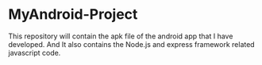 # MyAndroid-Project
This repository will contain the apk file of the android app that I have developed.
And It also contains the Node.js and express framework related javascript code.
